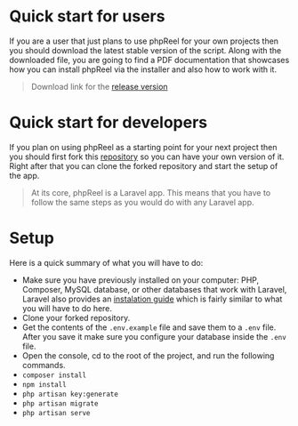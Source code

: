 # Quick start for users

If you are a user that just plans to use phpReel for your own projects then you should download the latest stable version of the script. Along with the downloaded file, you are going to find a PDF documentation that showcases how you can install phpReel via the installer and also how to work with it. 

> Download link for the [release version](https://github.com/phpreel/phpreel/releases)

# Quick start for developers

If you plan on using phpReel as a starting point for your next project then you should first fork this [repository](https://github.com/phpreel/phpreel) so you can have your own version of it. Right after that you can clone the forked repository and start the setup of the app.

> At its core, phpReel is a Laravel app. This means that you have to follow the same steps as you would do with any Laravel app.

# Setup

Here is a quick summary of what you will have to do:

- Make sure you have previously installed on your computer: PHP, Composer, MySQL database, or other databases that work with Laravel, Laravel also provides an [instalation guide](https://laravel.com/docs/7.x/installation) which is fairly similar to what you will have to do here.
- Clone your forked repository.
- Get the contents of the `.env.example` file and save them to a `.env` file. After you save it make sure you configure your database inside the `.env` file.
- Open the console, cd to the root of the project, and run the following commands.
- `composer install`
- `npm install`
- `php artisan key:generate`
- `php artisan migrate`
- `php artisan serve`
